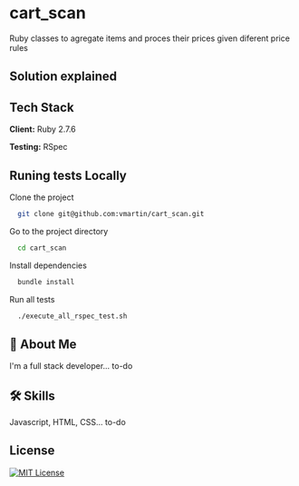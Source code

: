 # cart_scan
Ruby classes to agregate items and proces their prices given diferent price rules

## Solution explained



## Tech Stack

**Client:** Ruby 2.7.6

**Testing:** RSpec


## Runing tests Locally

Clone the project

```bash
  git clone git@github.com:vmartin/cart_scan.git
```

Go to the project directory

```bash
  cd cart_scan
```

Install dependencies

```bash
  bundle install
```

Run all tests

```bash
  ./execute_all_rspec_test.sh
```

## 🚀 About Me
I'm a full stack developer... to-do

## 🛠 Skills
Javascript, HTML, CSS... to-do

## License
 
[![MIT License](https://img.shields.io/badge/License-MIT-green.svg)](https://choosealicense.com/licenses/mit/)


